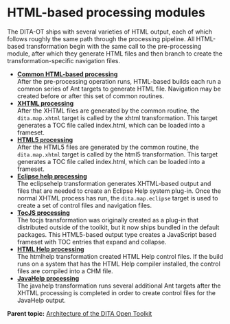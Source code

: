 # HTML-based processing modules

The DITA-OT ships with several varieties of HTML output, each of which follows roughly the same path through the processing pipeline. All HTML-based transformation begin with the same call to the pre-processing module, after which they generate HTML files and then branch to create the transformation-specific navigation files.

-   **[Common HTML-based processing](../dev_ref/XhtmlCommon.md)**  
After the pre-processing operation runs, HTML-based builds each run a common series of Ant targets to generate HTML file. Navigation may be created before or after this set of common routines.
-   **[XHTML processing](../dev_ref/XhtmlDefault.md)**  
After the XHTML files are generated by the common routine, the `dita.map.xhtml` target is called by the xhtml transformation. This target generates a TOC file called index.html, which can be loaded into a frameset.
-   **[HTML5 processing](../dev_ref/html5.md)**  
After the HTML5 files are generated by the common routine, the `dita.map.xhtml` target is called by the html5 transformation. This target generates a TOC file called index.html, which can be loaded into a frameset.
-   **[Eclipse help processing](../dev_ref/XhtmlEclipse.md)**  
The eclipsehelp transformation generates XHTML-based output and files that are needed to create an Eclipse Help system plug-in. Once the normal XHTML process has run, the `dita.map.eclipse` target is used to create a set of control files and navigation files.
-   **[TocJS processing](../dev_ref/XhtmlTocjs.md)**  
The tocjs transformation was originally created as a plug-in that distributed outside of the toolkit, but it now ships bundled in the default packages. This HTML5-based output type creates a JavaScript based frameset with TOC entries that expand and collapse.
-   **[HTML Help processing](../dev_ref/XhtmlCHM.md)**  
The htmlhelp transformation created HTML Help control files. If the build runs on a system that has the HTML Help compiler installed, the control files are compiled into a CHM file.
-   **[JavaHelp processing](../dev_ref/XhtmlJavahelp.md)**  
The javahelp transformation runs several additional Ant targets after the XHTML processing is completed in order to create control files for the JavaHelp output.

**Parent topic:** [Architecture of the DITA Open Toolkit](../dev_ref/DITA-OTArchitecture.md)

